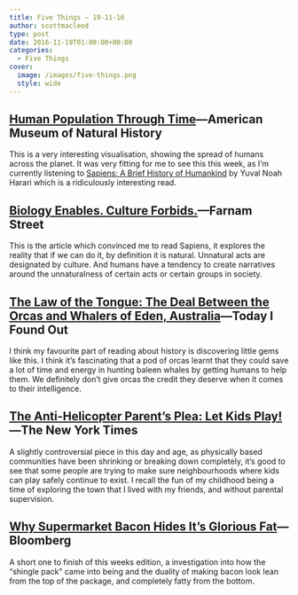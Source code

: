 ```yaml
---
title: Five Things – 19-11-16
author: scottmacleod
type: post
date: 2016-11-19T01:00:00+00:00
categories:
  - Five Things
cover:
  image: /images/five-things.png
  style: wide
---
```

## [Human Population Through Time][1]—American Museum of Natural History

This is a very interesting visualisation, showing the spread of humans across the planet. It was very fitting for me to see this this week, as I’m currently listening to [Sapiens: A Brief History of Humankind][2]&nbsp;by Yuval Noah Harari which is a ridiculously interesting read.

## [Biology Enables. Culture Forbids.][3]—Farnam Street

This is the article which convinced me to read Sapiens, it explores the reality that if we can do it, by definition it is natural. Unnatural acts are designated by culture. And humans have a tendency to create narratives around the unnaturalness of certain acts or certain groups in society.

## [The Law of the Tongue: The Deal Between the Orcas and Whalers of Eden, Australia][4]—Today I Found Out

I think my favourite part of reading about history is discovering little gems like this. I think it’s fascinating that a pod of orcas learnt that they could save a lot of time and energy in hunting baleen whales by getting humans to help them. We definitely don’t give orcas the credit they deserve when it comes to their intelligence.

## [The Anti-Helicopter Parent’s Plea: Let Kids Play!][5]—The New York Times

A slightly controversial piece in this day and age, as physically based communities have been shrinking or breaking down completely, it’s good to see that some people are trying to make sure neighbourhoods where kids can play safely continue to exist. I recall the fun of my childhood being a time of exploring the town that I lived with my friends, and without parental supervision.

## [Why Supermarket Bacon Hides It’s Glorious Fat][6]—Bloomberg

A short one to finish of this weeks edition, a investigation into how the “shingle pack” came into being and the duality of making bacon look lean from the top of the package, and completely fatty from the bottom.

 [1]: https://www.youtube.com/watch?v=PUwmA3Q0_OE
 [2]: https://www.amazon.com/Sapiens-Humankind-Yuval-Noah-Harari/dp/0062316095
 [3]: https://www.farnamstreetblog.com/2016/11/biology-enables-culture-restricts/
 [4]: http://www.todayifoundout.com/index.php/2016/10/law-tongue-killer-whales-eden-australia/
 [5]: http://www.nytimes.com/2016/10/23/magazine/the-anti-helicopter-parents-plea-let-kids-play.html
 [6]: http://www.bloomberg.com/features/2016-bacon-package-product-design/
